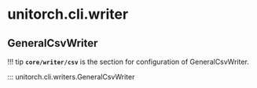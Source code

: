 # unitorch.cli.writer

## GeneralCsvWriter

!!! tip
    **`core/writer/csv`** is the section for configuration of GeneralCsvWriter.

::: unitorch.cli.writers.GeneralCsvWriter